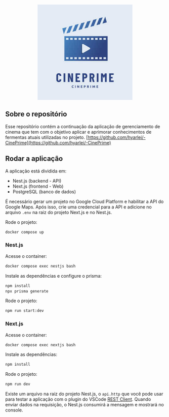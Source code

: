 <p align="center">
  <img alt="CinePrime" src=".github/Image_Cinema.jpg">
</p>

## Sobre o repositório

Esse repositório contém a continuação da aplicação de gerenciamento de cinema que tem com o objetivo aplicar e aprimorar conhecimentos de fermentas atuais utilizadas no projeto. [https://github.com/hyarlei/-CinePrime](https://github.com/hyarlei/-CinePrime)

## Rodar a aplicação

A aplicação está dividida em:

- Nest.js (backend - API)
- Next.js (frontend - Web)
- PostgreSQL (banco de dados)

É necessário gerar um projeto no Google Cloud Platform e habilitar a API do Google Maps. Após isso, crie uma credencial para a API e adicione no arquivo `.env` na raiz do projeto Next.js e no Nest.js.

Rode o projeto:

```bash
docker compose up
```

### Nest.js

Acesse o container:

```bash
docker compose exec nestjs bash
```

Instale as dependências e configure o prisma:

```bash
npm install
npx prisma generate
```

Rode o projeto:

```bash
npm run start:dev
```

### Next.js

Acesse o container:

```bash
docker compose exec nextjs bash
```

Instale as dependências:

```bash
npm install
```

Rode o projeto:

```bash
npm run dev
```

Existe um arquivo na raiz do projeto Nest.js, o `api.http` que você pode usar para testar a aplicação com o plugin do VSCode [REST Client](https://marketplace.visualstudio.com/items?itemName=humao.rest-client). Quando enviar dados na requisição, o Nest.js consumirá a mensagem e mostrará no console.